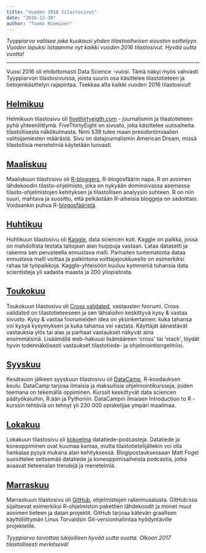 ```yaml
---
title: "Vuoden 2016 tilastosivut"
date: "2016-12-30"
author: "Tuomo Nieminen"
---
```


<!-- ![](https://upload.wikimedia.org/wikipedia/commons/thumb/1/1b/R_logo.svg/774px-R_logo.svg.png) -->

_Tyyppiarvo valitsee joka kuukausi yhden tilastoaiheisen sivuston esittelyyn. Vuoden lopuksi listaamme nyt kaikki vuoden 2016 tilastosivut. Hyvää uutta vuotta!_

* * *

Vuosi 2016 oli ehdottomasti Data Science -vuosi. Tämä näkyi myös vahvasti Tyyppiarvon tilastosivuissa, joista suurin osa käsittelee tilastotieteen ja tietojenkäsittelyn rajapintaa. Tsekkaa alta kaikki vuoden 2016 tilastosivut!

## [Helmikuu](http://tyyppiarvo.com/2016/02/helmikuun-tilastosivu-on-fivethirtyeigth-com/)

<!-- ![](https://s0.wp.com/wp-content/themes/vip/espn-fivethirtyeight/assets/images/fivethirtyeight-logo.png) -->

Helmikuun tilastosivu oli [fivethirtyeigth.com](http://fivethirtyeight.com/) \- journalismin ja tilastotieteen pyhä yhteenliittymä. FiveThirtyEight on sivusto, joka käsittelee uutisaiheita tilastollisesta näkökulmasta. Nimi 538 tulee maan presidentinvaalien valitsijamiesten määrästä. Sivu on datajournalismin American Dream, missä tilastollisia menetelmiä käytetään luovasti.

## [Maaliskuu](http://tyyppiarvo.com/2016/03/maaliskuun-tilastosivu-on-r-bloggers-r-blogosfaarin-napa/)

<!-- ![](https://upload.wikimedia.org/wikipedia/commons/thumb/1/1b/R_logo.svg/774px-R_logo.svg.png) -->

Maaliskuun tilastosivu oli [R-bloggers](https://www.r-bloggers.com/), R-blogosfäärin napa. R on avoimen lähdekoodin tilasto-ohjelmisto, joka on nykyään dominoivassa asemassa tilasto-ohjelmistojen kehityksen ja tilastollisen analyysin suhteen. R on niin suuri, mahtava ja suosittu, että pelkästään R-aiheisia bloggeja on sadoittain. Voidaankin puhua R-[blogosfääristä](https://www.youtube.com/watch?v=49X2l1iWDfc).

## [Huhtikuu](http://tyyppiarvo.com/2016/04/kuukauden-tilastosivu-on-kaggle-data-sciencen-koti/)

<!-- ![](https://upload.wikimedia.org/wikipedia/commons/7/7c/Kaggle_logo.png) -->

Huhtikuun tilastosivu oli [Kaggle](https://www.kaggle.com/), data sciencen koti. Kaggle on paikka, jossa on mahdollista testata taitojaan alan huippuja vastaan. Lataa datasetti ja rakenna sen perusteella ennustava malli. Parhaiten tuntematonta dataa ennustava malli voittaa ja palkintona voittajajoukkueelle on esimerkiksi rahaa tai työpaikkoja. Kaggle-yhteisöön kuuluu kymmeniä tuhansia data scientisteja yli sadasta maasta ja 200 yliopistosta.

## [Toukokuu](http://tyyppiarvo.com/2016/05/toukokuun-tilastosivu-on-cross-validated-vastausten-foorumi/)

<!-- ![](http://cdn.sstatic.net/Sites/stats/img/apple-touch-icon@2.png?v=344f57aa10cc&a) -->

Toukokuun tilastosivu oli [Cross validated](http://stats.stackexchange.com/), vastausten foorumi. Cross validated on tilastotieteeseen ja sen lähialoihin keskittyvä kysy & vastaa sivusto. Kysy & vastaa foorumeiden idea on yksinkertainen: kuka tahansa voi kysyä kysymyksen ja kuka tahansa voi vastata. Käyttäjät äänestävät vastauksia ylös tai alas ja parhaat vastaukset näkyvät aina ensimmäisinä. Lisäämällä web-hakuusi lisämääreen 'cross' tai 'stack', löydät hyvin todennäköisesti vastaukset tilastotiede- ja ohjelmointiongelmiisi.

## [Syyskuu](http://tyyppiarvo.com/2016/09/syyskuun-tilastosivu-on-datacamp-r-koodauksen-koulu/)

<!-- ![](https://cdn.datacamp.com/main-app/assets/brand/logo_vertical_dark-e4ff3594e221f1491f505f02a7507709.png) -->

Kesätauon jälkeen syyskuun tilastosivu oli [DataCamp](http://www.datacamp.com/), R-koodauksen koulu. DataCamp tarjoaa ilmaisia ja maksullisia ohjelmointikursseja, joiden teemana on tekemällä oppiminen. Kurssit keskittyvät data sciencen päätyökaluihin, R:ään ja Pythoniin. DataCampin ilmaisen Introduction to R -kurssin tehtäviä on tehnyt yli 230 000 opiskelijaa ympäri maailmaa.

## [Lokakuu](http://tyyppiarvo.com/2016/11/lokakuun-tilastosivu-on-kokoelma-datatiede-podcasteja/)

<!-- ![](https://cdn-images-1.medium.com/fit/c/100/100/1*HfE9JBcjQuFrrdPNyVq0Mg.jpeg) -->

Lokakuun tilastosivu oli [kokoelma](https://medium.com/swlh/the-7-best-data-science-and-machine-learning-podcasts-e8f0d5a4a419#.1km09665t) datatiede-podcasteja. Datatiede ja koneoppiminen ovat kuumaa kamaa, mutta tilastotietelijällekin voi olla hankalaa pysyä mukana alan kehityksessä. Blogipostauksessaan Matt Fogel suosittelee seitsemää datatiede ja koneoppimisaiheista podcastia, jotka avaavat tieteenalan trendejä ja menetelmiä.

## [Marraskuu](http://tyyppiarvo.com/2016/11/marraskuun-tilastosivu-on-github-ohjelmistojen-rakennusalusta/)

<!-- ![](https://assets-cdn.github.com/images/modules/logos_page/Octocat.png) -->

Marraskuun tilastosivu oli [GitHub](https://github.com/), ohjelmistojen rakennusalusta. GitHub:ssa sijaitsevat esimerkiksi R-ohjelmiston pakettien lähdekoodit ja monet muut avoimen tieteen ja datan projektit. GitHub tarjoaa kätevän graafisen käyttöliittymän Linus Torvaldsin Git-versionhallintaa hyödyntäville projekteille.

_Tyyppiarvo toivottaa lukijoilleen hyvää uutta vuotta. Olkoon 2017 tilastollisesti merkitsevä!_
